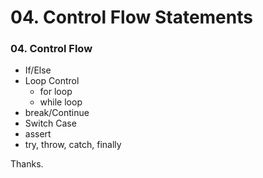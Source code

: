 # 04. Control Flow Statements 

### 04. Control Flow 
- If/Else 
- Loop Control 
    - for loop
    - while loop
- break/Continue 
- Switch Case 
- assert 
- try, throw, catch, finally  

Thanks.
